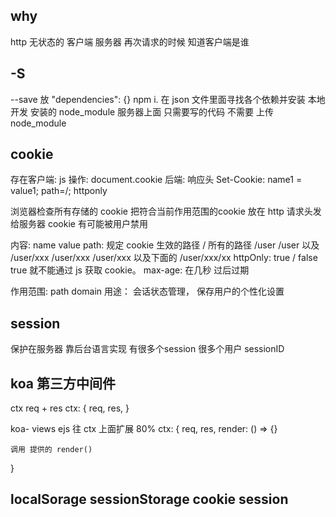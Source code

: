## why
http 无状态的
客户端 服务器 再次请求的时候 知道客户端是谁

## -S
--save
放 "dependencies": {}
npm i.
在 json 文件里面寻找各个依赖并安装
本地开发  安装的 node_module
服务器上面 只需要写的代码 不需要 上传 node_module

## cookie
存在客户端:
js 操作:
document.cookie
后端: 响应头
Set-Cookie: name1 = value1; path=/; httponly

浏览器检查所有存储的 cookie 把符合当前作用范围的cookie 放在 http 请求头发给服务器
cookie 有可能被用户禁用

内容:
name
value
path: 规定 cookie 生效的路径
/                 所有的路径
/user             /user 以及 /user/xxx
/user/xxx         /user/xxx 以及下面的 /user/xxx/xx
httpOnly: true / false   true 就不能通过 js 获取 cookie。
max-age: 在几秒 过后过期

作用范围:
path
domain
用途： 会话状态管理， 保存用户的个性化设置

## session
保护在服务器
靠后台语言实现
有很多个session
很多个用户 sessionID

## koa 第三方中间件
ctx req + res
ctx: {
    req,
    res,
}

koa- views ejs
往 ctx 上面扩展 80%
ctx: {
    req,
    res,
    render: () => {}
    
    调用 提供的 render()
}

## localSorage sessionStorage cookie session